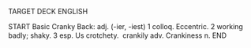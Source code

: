 TARGET DECK
ENGLISH

START
Basic
Cranky
Back: adj. (-ier, -iest) 1 colloq. Eccentric. 2 working badly; shaky. 3 esp. Us crotchety.  crankily adv. Crankiness n.
END
